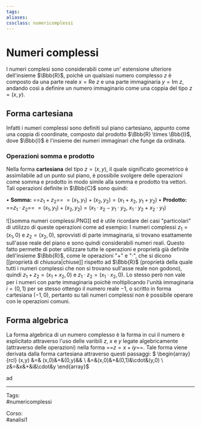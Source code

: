 ```yaml
---
tags:
aliases:
cssclass: numericomplessi
---
```

# Numeri complessi

I numeri complesi sono considerabili come un' estensione ulteriore dell'insieme $\Bbb{R}$, poichè un qualsiasi numero complesso $z$ è composto da una parte reale $x=\text{Re }z$ e una parte immaginaria $y=\text{Im }z$, andando così a definire un numero immaginario come una coppia del tipo $z=(x,y)$. 
## Forma cartesiana
Infatti i numeri complessi sono definiti sul piano cartesiano, appunto come una coppia di coordinate, composto dal prodotto $\Bbb{R} \times \Bbb{I}$, dove $\Bbb{I}$ è l'insieme dei numeri immaginari che funge da ordinata.
### Operazioni somma e prodotto
Nella forma **cartesiana** del tipo $z=(x,y)$, il quale significato geometrico è assimilabile ad un punto sul piano, è possibile svolgere delle operazioni come somma e prodotto in modo simile alla somma e prodotto tra vettori. Tali operazioni definite in $\Bbb{C}$ sono quindi:

<span class="center"><span>• **Somma:**  ==$z_1+z_2$== $=(x_1,y_1)+(x_2,y_2)=(x_1+x_2,\ y_1+y_2)$</span> </span><span class="center">• **Prodotto:** ==$z_1\cdot z_2$== $=(x_1,y_1)+(x_2,y_2)=(x_1\cdot x_2 - y_1\cdot y_2,\ x_1 \cdot y_2 + x_2 \cdot y_1)$</span>

![[somma numeri complessi.PNG]]
 ed è utile ricordare dei casi "particolari" di utilizzo di queste operazioni come ad esempio: 
 I numeri complessi $z_1=(x_1,0)$ e $z_2=(x_2,0)$, sprovvisti di parte immaginaria, si trovano esattamente sull'asse reale del piano e sono quindi considerabili numeri reali. Questo fatto permette di poter utilizzare tutte le operazioni e proprietà già definite dell'insieme $\Bbb{R}$, come le operazioni "$+$" e "$\cdot$", che si dicono [[proprietà di chiusura|chiuse]] rispetto ad $\Bbb{R}$ (proprietà della quale tutti i numeri complessi che non si trovano sull'asse reale non godono), quindi $z_1 + z_2=(x_1+x_2,0)$ e $z_1 \cdot z_2=(x_1\cdot x_2,0)$. Lo stesso però non vale per i numeri con parte immaginaria poichè moltiplicando l'unità immaginaria $i = (0,1)$ per se stesso ottengo il numero reale $-1$, o scritto in forma cartesiana $(-1,0)$, pertanto su tali numeri complessi non è possibile operare con le operazioni comuni.

## Forma algebrica
La forma algebrica di un numero complesso è la forma in cui il numero è esplicitato attraverso l'uso delle varibili $z$, $x$ e $y$ legate algebricamente (attraverso delle operazioni) nella forma ==$z =x+iy$==.
Tale forma viene derivata dalla forma cartesiana attraverso questi passaggi:
<span class="importante"> $
\begin{array}{rcl}
(x,y) &=& (x,0)&+&(0,y)&&
\\
&=&(x,0)&+&(0,1)&\cdot&(y,0)
\\
z&=&x&+&i&\cdot&y
\end{array}$

ad


***

Tags:  
#numericomplessi

Corso:  
#analisi1 



